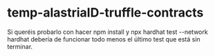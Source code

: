 # temp-alastriaID-truffle-contracts
Si queréis probarlo con hacer npm install  y npx hardhat test --network hardhat  debería de funcionar todo menos el último test que está sin terminar.
